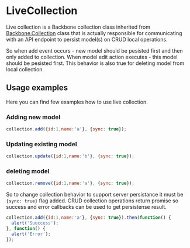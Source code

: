 # LiveCollection
Live collection is a Backbone collection class inherited from [Backbone.Collection](http://backbonejs.org/#Collection) class that is actually responsible for communicating with an API endpoint to persist model(s) on CRUD local operations.

So when add event occurs - new model should be pesisted first and then only added to collection.
When model edit action executes - this model should be pesisted first.
This behavior is also true for deleting model from local collection.

## Usage examples
Here you can find few examples how to use live collection.

### Adding new model
```javascript
collection.add({id:1,name:'a'}, {sync: true});
```

### Updating existing model
```javascript
collection.update({id:1,name:'b'}, {sync: true});
```

### deleting model
```javascript
collection.remove({id:1,name:'a'}, {sync: true});
```

So to change collection behavior to support server persistance it must be ```{sync: true}``` flag added.
CRUD collection operations return promise so success and error callbacks can be used to get persistense result.

```javascript
collection.add({id:1,name:'a'}, {sync: true}).then(function() {
  alert('Suuccess');
}, function() {
  alert('Error');
});
```
